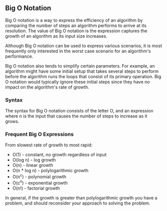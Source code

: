 ## Big O Notation

Big O notation is a way to express the efficiency of an algorithm by comparing the number of steps an algorithm performs to arrive at its resolution. The value of Big O notation is the expression captures the growth of an algorithm as its input size increases.

Although Big O notation can be used to express various scenarios, it is most frequently only interested in the worst case scenario for an algorithm's performance.

Big O notation also tends to simplify certain parameters. For example, an algorithm might have some initial setup that takes several steps to perform before the algorithm runs the loops that consist of its primary operation. Big O notation would typically ignore these initial steps since they have no impact on the algorithm's rate of growth.

### Syntax

The syntax for Big O notation consists of the letter O, and an expression where n is the input that causes the number of steps to increase as it grows.

### Frequent Big O Expressions

From slowest rate of growth to most rapid:

* O(1) - constant, no growth regardless of input
* O(log n) - log growth
* O(n) - linear growth
* O(n * log n) - polylogarithmic growth
* O(n<sup>c</sup>) - polynomial growth
* O(c<sup>n</sup>) - exponential growth
* O(n!) - factorial growth

In general, if the growth is greater than polylogarithmic growth you have a problem, and should reconsider your approach to solving the problem.
